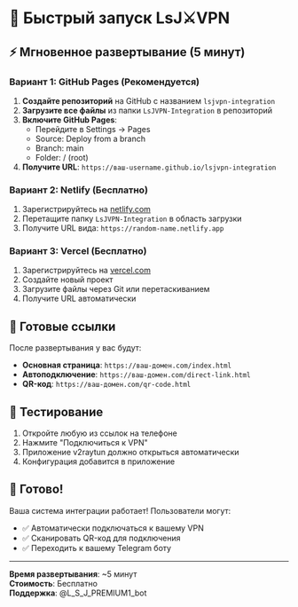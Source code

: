# 🚀 Быстрый запуск LsJ⚔️VPN

## ⚡ Мгновенное развертывание (5 минут)

### Вариант 1: GitHub Pages (Рекомендуется)
1. **Создайте репозиторий** на GitHub с названием `lsjvpn-integration`
2. **Загрузите все файлы** из папки `LsJVPN-Integration` в репозиторий
3. **Включите GitHub Pages**:
   - Перейдите в Settings → Pages
   - Source: Deploy from a branch
   - Branch: main
   - Folder: / (root)
4. **Получите URL**: `https://ваш-username.github.io/lsjvpn-integration`

### Вариант 2: Netlify (Бесплатно)
1. Зарегистрируйтесь на [netlify.com](https://netlify.com)
2. Перетащите папку `LsJVPN-Integration` в область загрузки
3. Получите URL вида: `https://random-name.netlify.app`

### Вариант 3: Vercel (Бесплатно)
1. Зарегистрируйтесь на [vercel.com](https://vercel.com)
2. Создайте новый проект
3. Загрузите файлы через Git или перетаскиванием
4. Получите URL автоматически

## 🔗 Готовые ссылки

После развертывания у вас будут:

- **Основная страница**: `https://ваш-домен.com/index.html`
- **Автоподключение**: `https://ваш-домен.com/direct-link.html`
- **QR-код**: `https://ваш-домен.com/qr-code.html`

## 📱 Тестирование

1. Откройте любую из ссылок на телефоне
2. Нажмите "Подключиться к VPN"
3. Приложение v2raytun должно открыться автоматически
4. Конфигурация добавится в приложение

## 🎯 Готово!

Ваша система интеграции работает! Пользователи могут:
- ✅ Автоматически подключаться к вашему VPN
- ✅ Сканировать QR-код для подключения
- ✅ Переходить к вашему Telegram боту

---

**Время развертывания**: ~5 минут  
**Стоимость**: Бесплатно  
**Поддержка**: @L_S_J_PREMIUM1_bot
